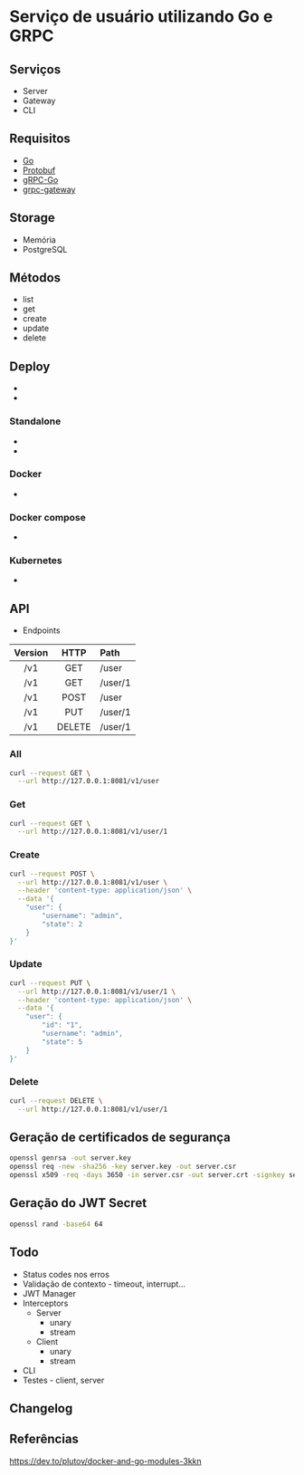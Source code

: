 # Serviço de usuário utilizando Go e GRPC

## Serviços

* Server
* Gateway
* CLI

## Requisitos

* [Go](https://golang.org/dl/)
* [Protobuf](https://github.com/protocolbuffers/protobuf)
* [gRPC-Go](https://github.com/grpc/grpc-go)
* [grpc-gateway](https://github.com/grpc-ecosystem/grpc-gateway)

## Storage

* Memória
* PostgreSQL

## Métodos

* list
* get
* create
* update
* delete

## Deploy
-
-

### Standalone
-
-

### Docker
-

### Docker compose
-

### Kubernetes
-

## API

* Endpoints

| Version | HTTP | Path |
|:--:|:--:|:--|
| /v1 | GET | /user | 
| /v1 | GET | /user/1 | 
| /v1 | POST | /user |
| /v1 | PUT | /user/1 | 
| /v1 | DELETE | /user/1 |

### All
```bash
curl --request GET \
  --url http://127.0.0.1:8081/v1/user
```

### Get
```bash
curl --request GET \
  --url http://127.0.0.1:8081/v1/user/1
```

### Create
```bash
curl --request POST \
  --url http://127.0.0.1:8081/v1/user \
  --header 'content-type: application/json' \
  --data '{
	"user": {
		"username": "admin",
		"state": 2
	}
}'
```

### Update
```bash
curl --request PUT \
  --url http://127.0.0.1:8081/v1/user/1 \
  --header 'content-type: application/json' \
  --data '{
	"user": {
		"id": "1",
		"username": "admin",
		"state": 5
	}
}'
```

### Delete
```bash
curl --request DELETE \
  --url http://127.0.0.1:8081/v1/user/1
```

## Geração de certificados de segurança

```bash
openssl genrsa -out server.key
openssl req -new -sha256 -key server.key -out server.csr
openssl x509 -req -days 3650 -in server.csr -out server.crt -signkey server.key
```

## Geração do JWT Secret
```bash
openssl rand -base64 64
```

## Todo

* Status codes nos erros
* Validação de contexto - timeout, interrupt...
* JWT Manager
* Interceptors
  * Server
    * unary
    * stream
  * Client
    * unary
    * stream
* CLI
* Testes - client, server

## Changelog

## Referências

https://dev.to/plutov/docker-and-go-modules-3kkn
